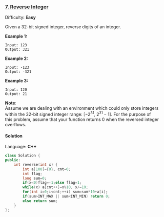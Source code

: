 ### [7\. Reverse Integer](https://leetcode.com/problems/reverse-integer/)

Difficulty: **Easy**


Given a 32-bit signed integer, reverse digits of an integer.

**Example 1:**

```
Input: 123
Output: 321
```

**Example 2:**

```
Input: -123
Output: -321
```

**Example 3:**

```
Input: 120
Output: 21
```

**Note:**  
Assume we are dealing with an environment which could only store integers within the 32-bit signed integer range: [−2<sup>31</sup>,  2<sup>31 </sup>− 1]. For the purpose of this problem, assume that your function returns 0 when the reversed integer overflows.


#### Solution

Language: **C++**

```c++
class Solution {
public:
    int reverse(int x) {
        int a[100]={0}, cnt=0;
        int flag;
        long sum=0;
        if(x<0)flag=-1;else flag=1;
        while(x) a[cnt++]=x%10, x/=10;
        for(int i=0;i<cnt;++i) sum=sum*10+a[i];
        if(sum>INT_MAX || sum<INT_MIN) return 0;
        else return sum;
    }
};
```
